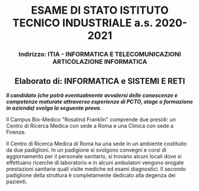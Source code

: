 # <div align="center">ESAME DI STATO ISTITUTO TECNICO INDUSTRIALE a.s. 2020-2021</div>

### <div align="center">Indirizzo: ITIA - INFORMATICA E TELECOMUNICAZIONI ARTICOLAZIONE INFORMATICA</div>

## <div align="center">Elaborato di: INFORMATICA e SISTEMI E RETI</div>

***Il candidato (che potrà eventualmente avvalersi delle conoscenze e competenze maturate
attraverso esperienze di PCTO, stage o formazione in azienda) svolga la seguente prova.***

Il Campus Bio-Medico "Rosalind Franklin" comprende due presidi:
un Centro di Ricerca Medica con sede a Roma e una Clinica con sede a Firenze.

Il Centro di Ricerca Medica di Roma ha una sede in un ambiente costituito da due padiglioni.
In un padigione si svolgono convegni e corsi di aggiornamento per il personale sanitario,
si trovano alcuni locali dove si effettuano ricerche di laboratorio e in alcuni ambulatori
vengono erogate prestazioni sanitarie quali visite mediche ed esami diagnostici.
Il secondo padiglione della struttura è completamente dedicato alla degenza dei pazienti.
